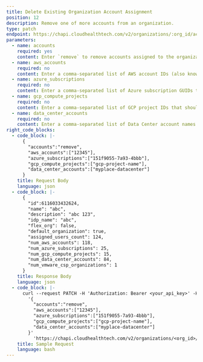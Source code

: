 ```yaml
---
title: Delete Existing Organization Account Assignment
position: 12
description: Remove one of more accounts from an organization.
type: patch
endpoint: https://chapi.cloudhealthtech.com/v2/organizations/:org_id/accounts
parameters:
  - name: accounts
    required: yes
    content: Enter `remove` to remove accounts assigned to the organization.
  - name: aws_accounts
    required: no
    content: Enter a comma-separated list of AWS account IDs (also known as the owner ID) that should be removed from the organization. The account IDs can be retrieved using the [Search for Assets](#asset_search-for-assets) endpoint. You can remove up to 500 AWS accounts per endpoint.
  - name: azure_subscriptions
    required: no
    content: Enter a comma-separated list of Azure subscription GUIDs that should be removed from the organization. The subscription GUIDs can be retrieved using the [Search for Assets](#asset_search-for-assets) endpoint. You can remove up to 500 Azure accounts per endpoint.
  - name: gcp_compute_projects
    required: no
    content: Enter a comma-separated list of GCP project IDs that should be removed from the organization. The project IDs can be retrieved using the [Search for Assets](#asset_search-for-assets) endpoint. You can remove up to 500 GCP projects per endpoint.
  - name: data_center_accounts
    required: no
    content: Enter a comma-separated list of Data Center account names that should be removed from the organization. The account names can be retrieved using the [Search for Assets](#asset_search-for-assets) endpoint. You can remove up to 500 Data Center accounts per endpoint.
right_code_blocks:
  - code_block: |-
      {
        "accounts":"remove",
        "aws_accounts":["12345"],
        "azure_subscriptions":["151f9055-7a93-4bbb"],
        "gcp_compute_projects":["gcp-project-name"],
        "data_center_accounts":["myplace-datacenter"]
      }
    title: Request Body
    language: json
  - code_block: |-
      {
        "id":6116033432624,
        "name": "abc",
        "description": "abc 123",
        "idp_name": "abc",
        "flex_org": false,
        "default_organization": true,
        "assigned_users_count": 124,
        "num_aws_accounts": 118,
        "num_azure_subscriptions": 25,
        "num_gcp_compute_projects": 15,
        "num_data_center_accounts": 84,
        "num_vmware_csp_organizations": 1
      }
    title: Response Body
    language: json
  - code_block: |-
      curl --request PATCH -H 'Authorization: Bearer <your_api_key>' -H 'Content-Type: application/json' -d
        '{
          "accounts":"remove",
          "aws_accounts":["12345"],
          "azure_subscriptions":["151f9055-7a93-4bbb"],
          "gcp_compute_projects":["gcp-project-name"],
          "data_center_accounts":["myplace-datacenter"]
        }'    
          'https://chapi.cloudhealthtech.com/v2/organizations/<org_id>/accounts'
    title: Sample Request
    language: bash
---
```


